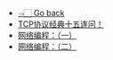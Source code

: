 - [👈🏻 Go back](README.md)
- [TCP协议经典十五连问！](unp/TCP协议经典十五连问！.md)
- [网络编程：（一）](unp/网络编程：（一）.md)
- [网络编程：（二）](unp/网络编程：（二）.md)
